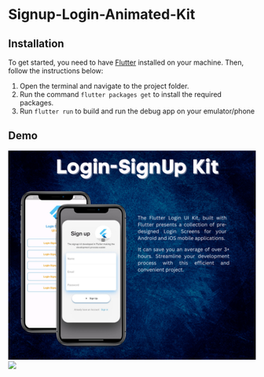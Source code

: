 # Signup-Login-Animated-Kit
## Installation
To get started, you need to have [Flutter](https://flutter.dev/docs/get-started/install) installed on your machine. Then, follow the instructions below:

1. Open the terminal and navigate to the project folder.
2. Run the command `flutter packages get` to install the required packages.
3. Run `flutter run` to build and run the debug app on your emulator/phone
## Demo
<img src="./pic1.png">
<img src="./pic2.png">


